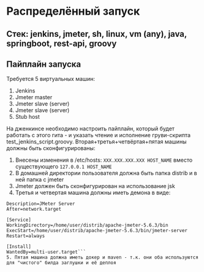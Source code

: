 # Распределённый запуск

## Стек: jenkins, jmeter, sh, linux, vm (any), java, springboot, rest-api, groovy


## Пайплайн запуска

Требуется 5 виртуальных машин:
1. Jenkins
2. Jmeter master
3. Jmeter slave (server)
4. Jmeter slave (server)
5. Stub host

На дженкинсе необходимо настроить пайплайн, который будет работать с этого гита - и указать чтение и исполнение груви-скрипта test_jenkins_script.groovy.
Вторая+третья+четвёртая+пятая машины должны быть сконфигурированы:
1. Внесены изменения в /etc/hosts: ```XXX.XXX.XXX.XXX HOST_NAME``` вместо существующего ```127.0.0.1 HOST_NAME```
2. В домашней директории пользователя должна быть папка distrib и в ней папка с jmeter
3. Jmeter должен быть сконфигурирован на использование jsk
4. Третья и четвертая машина должны иметь демона в виде:
```[Unit]
Description=JMeter Server
After=network.target

[Service]
WorkingDirectory=/home/user/distrib/apache-jmeter-5.6.3/bin
ExecStart=/home/user/distrib/apache-jmeter-5.6.3/bin/jmeter-server
Restart=always

[Install]
WantedBy=multi-user.target```
5. Пятая машина должна иметь докер и maven - т.к. они оба используются для "чистого" билда заглушки и её деплоя

